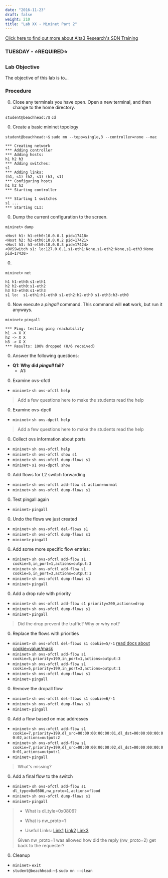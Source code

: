 ```yaml
---
date: "2016-11-23"
draft: false
weight: 210
title: "Lab XX - Mininet Part 2"
---
```

[Click here to find out more about Alta3 Research's SDN Training](https://alta3.com/courses/sdn)

### TUESDAY - &#x2B50;REQUIRED&#x2B50;

### Lab Objective
The objective of this lab is to...

### Procedure

0. Close any terminals you have open. Open a new terminal, and then change to the home directory.

  `student@beachhead:/$` `cd`

0. Create a basic mininet topology

  `student@beachhead:~$` `sudo mn --topo=single,3 --controller=none --mac`
  
  ```
  *** Creating network
  *** Adding controller
  *** Adding hosts:
  h1 h2 h3
  *** Adding switches:
  s1
  *** Adding links:
  (h1, s1) (h2, s1) (h3, s1)
  *** Configuring hosts
  h1 h2 h3
  *** Starting controller

  *** Starting 1 switches
  s1 ...
  *** Starting CLI:
  ```

0. Dump the current configuration to the screen.

  `mininet>` `dump`
  
  ```
  <Host h1: h1-eth0:10.0.0.1 pid=17418>
  <Host h2: h2-eth0:10.0.0.2 pid=17421>
  <Host h3: h3-eth0:10.0.0.3 pid=17424>
  <OVSSwitch s1: lo:127.0.0.1,s1-eth1:None,s1-eth2:None,s1-eth3:None pid=17430>
  ```

0. 

  `mininet>` `net`
  
  ```
  h1 h1-eth0:s1-eth1
  h2 h2-eth0:s1-eth2
  h3 h3-eth0:s1-eth3
  s1 lo:  s1-eth1:h1-eth0 s1-eth2:h2-eth0 s1-eth3:h3-eth0
  ```

0. Now execute a *pingall* command. This command will **not** work, but run it anyways.

  `mininet>` `pingall`
  
  ```
  *** Ping: testing ping reachability
  h1 -> X X
  h2 -> X X
  h3 -> X X
  *** Results: 100% dropped (0/6 received)
  ```

0. Answer the following questions:

  - **Q1: Why did *pingall* fail?**
    - A1:

0. Examine ovs-ofctl

  * `mininet>` `sh ovs-ofctl help`
  
  > Add a few questions here to make the students read the help

0. Examine ovs-dpctl

  * `mininet>` `sh ovs-dpctl help`
  
  > Add a few questions here to make the students read the help

0. Collect ovs information about ports 

  * `mininet>` `sh ovs-ofctl help`
  * `mininet>` `sh ovs-ofctl show s1`
  * `mininet>` `sh ovs-ofctl dump-flows s1`
  * `mininet>` `s1 ovs-dpctl show`

0. Add flows for L2 switch forwarding
 
  * `mininet>` `sh ovs-ofctl add-flow s1 action=normal`
  * `mininet>` `sh ovs-ofctl dump-flows s1`

0. Test pingall again 
  
  * `mininet>` `pingall`

0. Undo the flows we just created 
  
  * `mininet>` `sh ovs-ofctl del-flows s1`
  * `mininet>` `sh ovs-ofctl dump-flows s1`
  * `mininet>` `pingall`

0. Add some more specific flow entries:

  * `mininet>` `sh ovs-ofctl add-flow s1 cookie=5,in_port=1,actions=output:3`
  * `mininet>` `sh ovs-ofctl add-flow s1 cookie=5,in_port=3,actions=output:1`
  * `mininet>` `sh ovs-ofctl dump-flows s1`
  * `mininet>` `pingall`

0. Add a drop rule with priority

  * `mininet>` `sh ovs-ofctl add-flow s1 priority=200,actions=drop`
  * `mininet>` `sh ovs-ofctl dump-flows s1`
  * `mininet>` `pingall`
 
  > Did the drop prevent the traffic? Why or why not?

0. Replace the flows with priorities 

  * `mininet>` `sh ovs-ofctl del-flows s1 cookie=5/-1` [read docs about cookie=value/mask](http://openvswitch.org/support/dist-docs/ovs-ofctl.8.txt)
  * `mininet>` `sh ovs-ofctl add-flow s1 cookie=5,priority=199,in_port=1,actions=output:3`
  * `mininet>` `sh ovs-ofctl add-flow s1 cookie=5,priority=199,in_port=3,actions=output:1`
  * `mininet>` `sh ovs-ofctl dump-flows s1`
  * `mininet>` `pingall`

0. Remove the dropall flow

  * `mininet>` `sh ovs-ofctl del-flows s1 cookie=6/-1`
  * `mininet>` `sh ovs-ofctl dump-flows s1`
  * `mininet>` `pingall`

0. Add a flow based on mac addresses

  * `mininet>` `sh ovs-ofctl add-flow s1 cookie=7,priority=199,dl_src=00:00:00:00:00:01,dl_dst=00:00:00:00:00:02,actions=output:2`
  * `mininet>` `sh ovs-ofctl add-flow s1 cookie=7,priority=199,dl_src=00:00:00:00:00:02,dl_dst=00:00:00:00:00:01,actions=output:1 `
  * `mininet>` `pingall`
 
  > What's missing?

0. Add a final flow to the switch

  * `mininet>` `sh ovs-ofctl add-flow s1 dl_type=0x0806,nw_proto=1,actions=flood`
  * `mininet>` `sh ovs-ofctl dump-flows s1`
  * `mininet>` `pingall`

  > - What is dl_tyle=0x0806? 
  >
  > - What is nw_proto=1
  >
  > - Useful Links: [Link1](http://openvswitch.org/support/dist-docs/ovs-ofctl.8.txt) [Link2](https://en.wikipedia.org/wiki/EtherType) [Link3](https://en.wikipedia.org/wiki/Address_Resolution_Protocol)
  >
  > Given nw_proto=1 was allowed how did the reply (nw_proto=2) get back to the requester?

0. Cleanup  
  
  * `mininet>` `exit`
  * `student@beachhead:~$` `sudo mn --clean`
